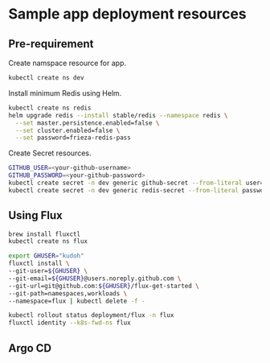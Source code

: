 # Sample app deployment resources

## Pre-requirement

Create namspace resource for app.

```bash
kubectl create ns dev
```

Install minimum Redis using Helm.

```bash
kubectl create ns redis
helm upgrade redis --install stable/redis --namespace redis \
  --set master.persistence.enabled=false \
  --set cluster.enabled=false \
  --set password=frieza-redis-pass
```

Create Secret resources.

```bash
GITHUB_USER=<your-github-username>
GITHUB_PASSWORD=<your-github-password>
kubectl create secret -n dev generic github-secret --from-literal user=${GITHUB_USER} --from-literal password=${GITHUB_PASSWORD}
kubectl create secret -n dev generic redis-secret --from-literal password=frieza-redis-pass
```

## Using Flux

```bash
brew install fluxctl
kubectl create ns flux

export GHUSER="kudoh"
fluxctl install \
--git-user=${GHUSER} \
--git-email=${GHUSER}@users.noreply.github.com \
--git-url=git@github.com:${GHUSER}/flux-get-started \
--git-path=namespaces,workloads \
--namespace=flux | kubectl delete -f -

kubectl rollout status deployment/flux -n flux
fluxctl identity --k8s-fwd-ns flux
```

## Argo CD

```bash
```
